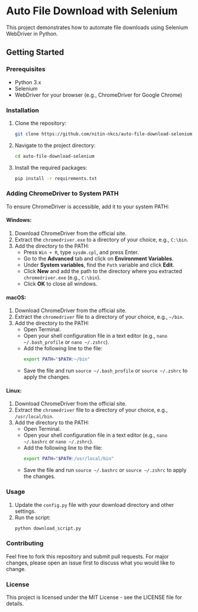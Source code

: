 # Auto File Download with Selenium

This project demonstrates how to automate file downloads using Selenium WebDriver in Python.

## Getting Started

### Prerequisites

- Python 3.x
- Selenium
- WebDriver for your browser (e.g., ChromeDriver for Google Chrome)

### Installation

1. Clone the repository:
    ```bash
    git clone https://github.com/nitin-nkcs/auto-file-download-selenium.git
    ```
2. Navigate to the project directory:
    ```bash
    cd auto-file-download-selenium
    ```
3. Install the required packages:
    ```bash
    pip install -r requirements.txt
    ```

### Adding ChromeDriver to System PATH

To ensure ChromeDriver is accessible, add it to your system PATH:

#### Windows:
1. Download ChromeDriver from the official site.
2. Extract the `chromedriver.exe` to a directory of your choice, e.g., `C:\bin`.
3. Add the directory to the PATH:
    - Press `Win + R`, type `sysdm.cpl`, and press Enter.
    - Go to the **Advanced** tab and click on **Environment Variables**.
    - Under **System variables**, find the `Path` variable and click **Edit**.
    - Click **New** and add the path to the directory where you extracted `chromedriver.exe` (e.g., `C:\bin`).
    - Click **OK** to close all windows.

#### macOS:
1. Download ChromeDriver from the official site.
2. Extract the `chromedriver` file to a directory of your choice, e.g., `~/bin`.
3. Add the directory to the PATH:
    - Open Terminal.
    - Open your shell configuration file in a text editor (e.g., `nano ~/.bash_profile` or `nano ~/.zshrc`).
    - Add the following line to the file:
      ```sh
      export PATH="$PATH:~/bin"
      ```
    - Save the file and run `source ~/.bash_profile` or `source ~/.zshrc` to apply the changes.

#### Linux:
1. Download ChromeDriver from the official site.
2. Extract the `chromedriver` file to a directory of your choice, e.g., `/usr/local/bin`.
3. Add the directory to the PATH:
    - Open Terminal.
    - Open your shell configuration file in a text editor (e.g., `nano ~/.bashrc` or `nano ~/.zshrc`).
    - Add the following line to the file:
      ```sh
      export PATH="$PATH:/usr/local/bin"
      ```
    - Save the file and run `source ~/.bashrc` or `source ~/.zshrc` to apply the changes.

### Usage

1. Update the `config.py` file with your download directory and other settings.
2. Run the script:
    ```bash
    python download_script.py
    ```

### Contributing

Feel free to fork this repository and submit pull requests. For major changes, please open an issue first to discuss what you would like to change.

### License

This project is licensed under the MIT License - see the LICENSE file for details.
